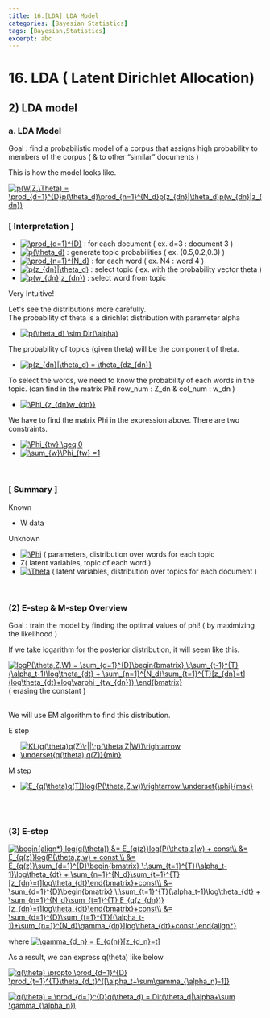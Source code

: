 ```yaml
---
title: 16.[LDA] LDA Model
categories: [Bayesian Statistics]
tags: [Bayesian,Statistics]
excerpt: abc
---
```


# 16. LDA ( Latent Dirichlet Allocation)
## 2) LDA model

### a. LDA Model
Goal : find a probabilistic model of a corpus that assigns high probability to members of the corpus ( & to other “similar” documents )

This is how the model looks like.
<br>

<a href="https://www.codecogs.com/eqnedit.php?latex=p(W,Z,\Theta)&space;=&space;\prod_{d=1}^{D}p(\theta_d)\prod_{n=1}^{N_d}p(z_{dn}|\theta_d)p(w_{dn}|z_{dn})" target="_blank"><img src="https://latex.codecogs.com/gif.latex?p(W,Z,\Theta)&space;=&space;\prod_{d=1}^{D}p(\theta_d)\prod_{n=1}^{N_d}p(z_{dn}|\theta_d)p(w_{dn}|z_{dn})" title="p(W,Z,\Theta) = \prod_{d=1}^{D}p(\theta_d)\prod_{n=1}^{N_d}p(z_{dn}|\theta_d)p(w_{dn}|z_{dn})" /></a>

### [ Interpretation ]

- <a href="https://www.codecogs.com/eqnedit.php?latex=\prod_{d=1}^{D}" target="_blank"><img src="https://latex.codecogs.com/gif.latex?\prod_{d=1}^{D}" title="\prod_{d=1}^{D}" /></a> : for each document ( ex. d=3 : document 3 )
- <a href="https://www.codecogs.com/eqnedit.php?latex=p(\theta_d)" target="_blank"><img src="https://latex.codecogs.com/gif.latex?p(\theta_d)" title="p(\theta_d)" /></a> : generate topic probabilities ( ex. (0.5,0.2,0.3) )
- <a href="https://www.codecogs.com/eqnedit.php?latex=\prod_{n=1}^{N_d}" target="_blank"><img src="https://latex.codecogs.com/gif.latex?\prod_{n=1}^{N_d}" title="\prod_{n=1}^{N_d}" /></a> : for each word ( ex. N4 : word 4 )
- <a href="https://www.codecogs.com/eqnedit.php?latex=p(z_{dn}|\theta_d)" target="_blank"><img src="https://latex.codecogs.com/gif.latex?p(z_{dn}|\theta_d)" title="p(z_{dn}|\theta_d)" /></a> : select topic ( ex. with the probability vector theta )
- <a href="https://www.codecogs.com/eqnedit.php?latex=p(w_{dn}|z_{dn})" target="_blank"><img src="https://latex.codecogs.com/gif.latex?p(w_{dn}|z_{dn})" title="p(w_{dn}|z_{dn})" /></a> : select word from topic

Very Intuitive! 

Let's see the distributions more carefully. <br>
The probability of theta is a dirichlet distribution with parameter alpha
- <a href="https://www.codecogs.com/eqnedit.php?latex=p(\theta_d)&space;\sim&space;Dir(\alpha)" target="_blank"><img src="https://latex.codecogs.com/gif.latex?p(\theta_d)&space;\sim&space;Dir(\alpha)" title="p(\theta_d) \sim Dir(\alpha)" /></a>

The probability of topics (given theta) will be the component of theta.
- <a href="https://www.codecogs.com/eqnedit.php?latex=p(z_{dn}|\theta_d)&space;=&space;\theta_{dz_{dn}}" target="_blank"><img src="https://latex.codecogs.com/gif.latex?p(z_{dn}|\theta_d)&space;=&space;\theta_{dz_{dn}}" title="p(z_{dn}|\theta_d) = \theta_{dz_{dn}}" /></a>

To select the words, we need to know the probability of each words in the topic. 
(can find in the matrix Phi! row_num : Z_dn & col_num : w_dn )
- <a href="https://www.codecogs.com/eqnedit.php?latex=\Phi_{z_{dn}w_{dn}}" target="_blank"><img src="https://latex.codecogs.com/gif.latex?\Phi_{z_{dn}w_{dn}}" title="\Phi_{z_{dn}w_{dn}}" /></a>

We have to find the matrix Phi in the expression above. There are two constraints.
- <a href="https://www.codecogs.com/eqnedit.php?latex=\Phi_{tw}&space;\geq&space;0" target="_blank"><img src="https://latex.codecogs.com/gif.latex?\Phi_{tw}&space;\geq&space;0" title="\Phi_{tw} \geq 0" /></a>
- <a href="https://www.codecogs.com/eqnedit.php?latex=\sum_{w}\Phi_{tw}&space;=1" target="_blank"><img src="https://latex.codecogs.com/gif.latex?\sum_{w}\Phi_{tw}&space;=1" title="\sum_{w}\Phi_{tw} =1" /></a>
<br>

### [ Summary ]
Known 
- W data

Unknown 
- <a href="https://www.codecogs.com/eqnedit.php?latex=\Phi" target="_blank"><img src="https://latex.codecogs.com/gif.latex?\Phi" title="\Phi" /></a>  ( parameters, distribution over words for each topic 
- Z( latent variables, topic of each word )
- <a href="https://www.codecogs.com/eqnedit.php?latex=\Theta" target="_blank"><img src="https://latex.codecogs.com/gif.latex?\Theta" title="\Theta" /></a> ( latent variables, distribution over topics for each document )
<br>

### (2) E-step & M-step Overview
Goal : train the model by finding the optimal values of phi! ( by maximizing the likelihood )

If we take logarithm for the posterior distribution, it will seem like this.
<br>

<a href="https://www.codecogs.com/eqnedit.php?latex=logP(\theta,Z,W)&space;=&space;\sum_{d=1}^{D}\begin{bmatrix}&space;\;\sum_{t-1}^{T}(\alpha_t-1)\log\theta_{dt}&space;&plus;&space;\sum_{n=1}^{N_d}\sum_{t=1}^{T}[z_{dn}=t](log\theta_{dt}&plus;log\varphi&space;_{tw_{dn}})&space;\end{bmatrix}" target="_blank"><img src="https://latex.codecogs.com/gif.latex?logP(\theta,Z,W)&space;=&space;\sum_{d=1}^{D}\begin{bmatrix}&space;\;\sum_{t-1}^{T}(\alpha_t-1)\log\theta_{dt}&space;&plus;&space;\sum_{n=1}^{N_d}\sum_{t=1}^{T}[z_{dn}=t](log\theta_{dt}&plus;log\varphi&space;_{tw_{dn}})&space;\end{bmatrix}" title="logP(\theta,Z,W) = \sum_{d=1}^{D}\begin{bmatrix} \;\sum_{t-1}^{T}(\alpha_t-1)\log\theta_{dt} + \sum_{n=1}^{N_d}\sum_{t=1}^{T}[z_{dn}=t](log\theta_{dt}+log\varphi _{tw_{dn}}) \end{bmatrix}" /></a> <br> 
( erasing the constant )
<br>
<br>

We will use EM algorithm to find this distribution.

E step
- <a href="https://www.codecogs.com/eqnedit.php?latex=KL(q(\theta)q(Z)\;||\;p(\theta,Z|W))\rightarrow&space;\underset{q(\theta),q(Z)}{min}" target="_blank"><img src="https://latex.codecogs.com/gif.latex?KL(q(\theta)q(Z)\;||\;p(\theta,Z|W))\rightarrow&space;\underset{q(\theta),q(Z)}{min}" title="KL(q(\theta)q(Z)\;||\;p(\theta,Z|W))\rightarrow \underset{q(\theta),q(Z)}{min}" /></a>

M step
- <a href="https://www.codecogs.com/eqnedit.php?latex=E_{q(\theta)q(T)}log(P(\theta,Z,w))\rightarrow&space;\underset{\phi}{max}" target="_blank"><img src="https://latex.codecogs.com/gif.latex?E_{q(\theta)q(T)}log(P(\theta,Z,w))\rightarrow&space;\underset{\phi}{max}" title="E_{q(\theta)q(T)}log(P(\theta,Z,w))\rightarrow \underset{\phi}{max}" /></a>
<br>
<br>

### (3) E-step
<a href="https://www.codecogs.com/eqnedit.php?latex=\begin{align*}&space;log(q(\theta))&space;&=&space;E_{q(z)}log(P(\theta,z|w)&space;&plus;&space;const\\&space;&=&space;E_{q(z)}log(P(\theta,z,w)&space;&plus;&space;const&space;\\&space;&=&space;E_{q(z)}\sum_{d=1}^{D}\begin{bmatrix}&space;\;\sum_{t=1}^{T}(\alpha_t-1)\log\theta_{dt}&space;&plus;&space;\sum_{n=1}^{N_d}\sum_{t=1}^{T}[z_{dn}=t]log\theta_{dt}\end{bmatrix}&plus;const\\&space;&=&space;\sum_{d=1}^{D}\begin{bmatrix}&space;\;\sum_{t=1}^{T}(\alpha_t-1)\log\theta_{dt}&space;&plus;&space;\sum_{n=1}^{N_d}\sum_{t=1}^{T}&space;E_{q(z_{dn})}[z_{dn}=t]log\theta_{dt}\end{bmatrix}&plus;const\\&space;&=&space;\sum_{d=1}^{D}\sum_{t=1}^{T}[(\alpha_t-1)&plus;\sum_{n=1}^{N_d}\gamma_{dn}]log\theta_{dt}&plus;const&space;\end{align*}" target="_blank"><img src="https://latex.codecogs.com/gif.latex?\begin{align*}&space;log(q(\theta))&space;&=&space;E_{q(z)}log(P(\theta,z|w)&space;&plus;&space;const\\&space;&=&space;E_{q(z)}log(P(\theta,z,w)&space;&plus;&space;const&space;\\&space;&=&space;E_{q(z)}\sum_{d=1}^{D}\begin{bmatrix}&space;\;\sum_{t=1}^{T}(\alpha_t-1)\log\theta_{dt}&space;&plus;&space;\sum_{n=1}^{N_d}\sum_{t=1}^{T}[z_{dn}=t]log\theta_{dt}\end{bmatrix}&plus;const\\&space;&=&space;\sum_{d=1}^{D}\begin{bmatrix}&space;\;\sum_{t=1}^{T}(\alpha_t-1)\log\theta_{dt}&space;&plus;&space;\sum_{n=1}^{N_d}\sum_{t=1}^{T}&space;E_{q(z_{dn})}[z_{dn}=t]log\theta_{dt}\end{bmatrix}&plus;const\\&space;&=&space;\sum_{d=1}^{D}\sum_{t=1}^{T}[(\alpha_t-1)&plus;\sum_{n=1}^{N_d}\gamma_{dn}]log\theta_{dt}&plus;const&space;\end{align*}" title="\begin{align*} log(q(\theta)) &= E_{q(z)}log(P(\theta,z|w) + const\\ &= E_{q(z)}log(P(\theta,z,w) + const \\ &= E_{q(z)}\sum_{d=1}^{D}\begin{bmatrix} \;\sum_{t=1}^{T}(\alpha_t-1)\log\theta_{dt} + \sum_{n=1}^{N_d}\sum_{t=1}^{T}[z_{dn}=t]log\theta_{dt}\end{bmatrix}+const\\ &= \sum_{d=1}^{D}\begin{bmatrix} \;\sum_{t=1}^{T}(\alpha_t-1)\log\theta_{dt} + \sum_{n=1}^{N_d}\sum_{t=1}^{T} E_{q(z_{dn})}[z_{dn}=t]log\theta_{dt}\end{bmatrix}+const\\ &= \sum_{d=1}^{D}\sum_{t=1}^{T}[(\alpha_t-1)+\sum_{n=1}^{N_d}\gamma_{dn}]log\theta_{dt}+const \end{align*}" /></a>
<br>

where <a href="https://www.codecogs.com/eqnedit.php?latex=\gamma_{d_n}&space;=&space;E_{q(n)}[z_{d_n}=t]" target="_blank"><img src="https://latex.codecogs.com/gif.latex?\gamma_{d_n}&space;=&space;E_{q(n)}[z_{d_n}=t]" title="\gamma_{d_n} = E_{q(n)}[z_{d_n}=t]" /></a>
<br>

As a result, we can express q(theta) like below
<br>

<a href="https://www.codecogs.com/eqnedit.php?latex=q(\theta)&space;\propto&space;\prod_{d=1}^{D}&space;\prod_{t=1}^{T}\theta_{d_t}^{[\alpha_t&plus;\sum\gamma_{\alpha_n}-1]}" target="_blank"><img src="https://latex.codecogs.com/gif.latex?q(\theta)&space;\propto&space;\prod_{d=1}^{D}&space;\prod_{t=1}^{T}\theta_{d_t}^{[\alpha_t&plus;\sum\gamma_{\alpha_n}-1]}" title="q(\theta) \propto \prod_{d=1}^{D} \prod_{t=1}^{T}\theta_{d_t}^{[\alpha_t+\sum\gamma_{\alpha_n}-1]}" /></a>
<br>

<a href="https://www.codecogs.com/eqnedit.php?latex=q(\theta)&space;=&space;\prod_{d=1}^{D}q(\theta_d)&space;=&space;Dir(\theta_d|\alpha&plus;\sum&space;\gamma_{\alpha_n})" target="_blank"><img src="https://latex.codecogs.com/gif.latex?q(\theta)&space;=&space;\prod_{d=1}^{D}q(\theta_d)&space;=&space;Dir(\theta_d|\alpha&plus;\sum&space;\gamma_{\alpha_n})" title="q(\theta) = \prod_{d=1}^{D}q(\theta_d) = Dir(\theta_d|\alpha+\sum \gamma_{\alpha_n})" /></a>
